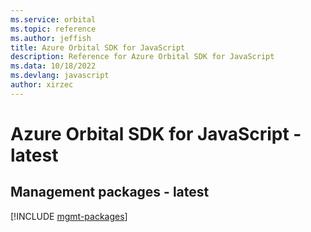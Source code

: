 ```yaml
---
ms.service: orbital
ms.topic: reference
ms.author: jeffish
title: Azure Orbital SDK for JavaScript
description: Reference for Azure Orbital SDK for JavaScript
ms.data: 10/18/2022
ms.devlang: javascript
author: xirzec
---
```

# Azure Orbital SDK for JavaScript - latest

## Management packages - latest
[!INCLUDE [mgmt-packages](orbital-mgmt-index.md)]